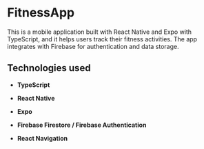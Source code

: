 # FitnessApp

This is a mobile application built with React Native and Expo with TypeScript, and it helps users track their fitness activities. The app integrates with Firebase for authentication and data storage.

## Technologies used

- **TypeScript**

- **React Native**

- **Expo**

- **Firebase Firestore / Firebase Authentication** 

- **React Navigation**
